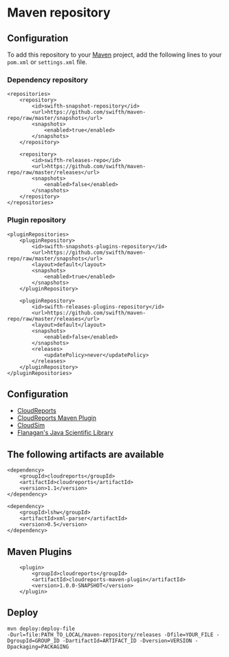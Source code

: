Maven repository
================

Configuration
-------------

To add this repository to your [Maven][maven] project, add the following lines to your `pom.xml` or `settings.xml` file.

### Dependency repository

	<repositories>
		<repository>
			<id>swifth-snapshot-repository</id>
			<url>https://github.com/swifth/maven-repo/raw/master/snapshots</url>
			<snapshots>
				<enabled>true</enabled>
			</snapshots>
		</repository>

		<repository>
			<id>swifth-releases-repo</id>
			<url>https://github.com/swifth/maven-repo/raw/master/releases</url>
			<snapshots>
				<enabled>false</enabled>
			</snapshots>
		</repository>
	</repositories>
	
### Plugin repository

	<pluginRepositories>
		<pluginRepository>
			<id>swifth-snapshots-plugins-repository</id>
			<url>https://github.com/swifth/maven-repo/raw/master/snapshots</url>
			<layout>default</layout>
			<snapshots>
				<enabled>true</enabled>
			</snapshots>
		</pluginRepository>

		<pluginRepository>
			<id>swifth-releases-plugins-repository</id>
			<url>https://github.com/swifth/maven-repo/raw/master/releases</url>
			<layout>default</layout>
			<snapshots>
				<enabled>false</enabled>
			</snapshots>
			<releases>
				<updatePolicy>never</updatePolicy>
			</releases>
		</pluginRepository>
	</pluginRepositories>
	
	
Configuration
-------------

* [CloudReports](https://github.com/thiagotts/CloudReports/)
* [CloudReports Maven Plugin](https://github.com/alessandroleite/cloudreports-maven-plugin)
* [CloudSim](http://www.cloudbus.org/cloudsim/)
* [Flanagan's Java Scientific Library](http://www.ee.ucl.ac.uk/~mflanaga/java/)


The following artifacts are available
-------------

	<dependency>
		<groupId>cloudreports</groupId>
		<artifactId>cloudreports</artifactId>
		<version>1.1</version>				
	</dependency>

	<dependency>
		<groupId>lshw</groupId>
		<artifactId>xml-parser</artifactId>
		<version>0.5</version>	
	</dependency>

						

Maven Plugins
-------------
		<plugin>
			<groupId>cloudreports</groupId>
			<artifactId>cloudreports-maven-plugin</artifactId>
			<version>1.0.0-SNAPSHOT</version>		
		</plugin>
			
Deploy
-------------

```
mvn deploy:deploy-file
-Durl=file:PATH_TO_LOCAL/maven-repository/releases -Dfile=YOUR_FILE -DgroupId=GROUP_ID -DartifactId=ARTIFACT_ID -Dversion=VERSION -Dpackaging=PACKAGING
```
[maven on github]:https://github.com/alessandroleite/maven-repository/blob/master/README.md			
[maven]:http://maven.apache.org/			
[cloudreports]:https://github.com/thiagotts/CloudReports/
[cloudreports-maven-plugin]:https://github.com/alessandroleite/cloudreports-maven-plugin
[cloudsim]:http://www.cloudbus.org/cloudsim/
[flanagan]:http://www.ee.ucl.ac.uk/~mflanaga/java/
